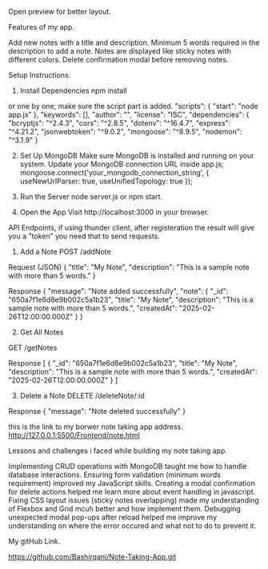
Open preview for better layout.


Features of my app.

Add new notes with a title and description.
Minimum 5 words required in the description to add a note.
Notes are displayed like sticky notes with different colors.
Delete confirmation modal before removing notes.



Setup Instructions. 


1. Install Dependencies
npm install

or one by one, make sure the script part is added.
"scripts": {
    "start": "node app.js"
  },
  "keywords": [],
  "author": "",
  "license": "ISC",
  "dependencies": {
    "bcryptjs": "^2.4.3",
    "cors": "^2.8.5",
    "dotenv": "^16.4.7",
    "express": "^4.21.2",
    "jsonwebtoken": "^9.0.2",
    "mongoose": "^8.9.5",
    "nodemon": "^3.1.9"
  }


2. Set Up MongoDB
Make sure MongoDB is installed and running on your system.
Update your MongoDB connection URL inside app.js; 
mongoose.connect('your_mongodb_connection_string', { useNewUrlParser: true, useUnifiedTopology: true });


3.  Run the Server
node server.js or npm start.

4.  Open the App
Visit http://localhost:3000 in your browser.




API Endpoints, if using thunder client, after registeration the result will give you a "token"
you need that to send requests. 

1. Add a Note
POST /addNote

Request (JSON)
{
  "title": "My Note",
  "description": "This is a sample note with more than 5 words."
}

Response
{
  "message": "Note added successfully",
  "note": {
    "_id": "650a7f1e6d8e9b002c5a1b23",
    "title": "My Note",
    "description": "This is a sample note with more than 5 words.",
    "createdAt": "2025-02-26T12:00:00.000Z"
  }
}


2. Get All Notes

GET /getNotes

Response
[
  {
    "_id": "650a7f1e6d8e9b002c5a1b23",
    "title": "My Note",
    "description": "This is a sample note with more than 5 words.",
    "createdAt": "2025-02-26T12:00:00.000Z"
  }
]

3. Delete a Note
DELETE /deleteNote/:id

Response
{
  "message": "Note deleted successfully"
}


this is the link to my borwer note taking app address.
http://127.0.0.1:5500/Frontend/note.html  


Lessons and challenges i faced while building my note taking app.

Implementing CRUD operations with MongoDB taught me how to handle database interactions.
Ensuring form validation (minimum words requirement) improved my JavaScript skills.
Creating a modal confirmation for delete actions helped me learn more about event handling in javascript. 
Fixing CSS layout issues (sticky notes overlapping) made my understanding of Flexbox and Grid mcuh better and how implement them.
Debugging unexpected modal pop-ups after reload helped me improve my understanding on where the error occured and what not to do to prevent it.



My gitHub Link. 

 https://github.com/Bashirqani/Note-Taking-App.git



